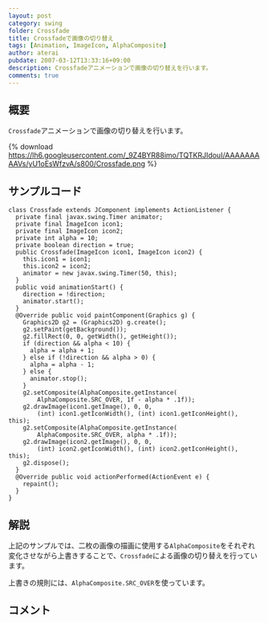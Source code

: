 ```yaml
---
layout: post
category: swing
folder: Crossfade
title: Crossfadeで画像の切り替え
tags: [Animation, ImageIcon, AlphaComposite]
author: aterai
pubdate: 2007-03-12T13:33:16+09:00
description: Crossfadeアニメーションで画像の切り替えを行います。
comments: true
---
```

## 概要
`Crossfade`アニメーションで画像の切り替えを行います。

{% download https://lh6.googleusercontent.com/_9Z4BYR88imo/TQTKRJIdouI/AAAAAAAAAVs/yU1oEsWfzvA/s800/Crossfade.png %}

## サンプルコード
<pre class="prettyprint"><code>class Crossfade extends JComponent implements ActionListener {
  private final javax.swing.Timer animator;
  private final ImageIcon icon1;
  private final ImageIcon icon2;
  private int alpha = 10;
  private boolean direction = true;
  public Crossfade(ImageIcon icon1, ImageIcon icon2) {
    this.icon1 = icon1;
    this.icon2 = icon2;
    animator = new javax.swing.Timer(50, this);
  }
  public void animationStart() {
    direction = !direction;
    animator.start();
  }
  @Override public void paintComponent(Graphics g) {
    Graphics2D g2 = (Graphics2D) g.create();
    g2.setPaint(getBackground());
    g2.fillRect(0, 0, getWidth(), getHeight());
    if (direction &amp;&amp; alpha &lt; 10) {
      alpha = alpha + 1;
    } else if (!direction &amp;&amp; alpha &gt; 0) {
      alpha = alpha - 1;
    } else {
      animator.stop();
    }
    g2.setComposite(AlphaComposite.getInstance(
        AlphaComposite.SRC_OVER, 1f - alpha * .1f));
    g2.drawImage(icon1.getImage(), 0, 0,
        (int) icon1.getIconWidth(), (int) icon1.getIconHeight(), this);
    g2.setComposite(AlphaComposite.getInstance(
        AlphaComposite.SRC_OVER, alpha * .1f));
    g2.drawImage(icon2.getImage(), 0, 0,
        (int) icon2.getIconWidth(), (int) icon2.getIconHeight(), this);
    g2.dispose();
  }
  @Override public void actionPerformed(ActionEvent e) {
    repaint();
  }
}
</code></pre>

## 解説
上記のサンプルでは、二枚の画像の描画に使用する`AlphaComposite`をそれぞれ変化させながら上書きすることで、`Crossfade`による画像の切り替えを行っています。

上書きの規則には、`AlphaComposite.SRC_OVER`を使っています。

## コメント
